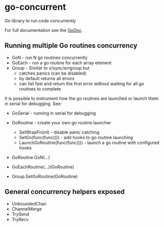 # go-concurrent

Go library to run code concurrently

For full documentation see the [GoDoc](https://pkg.go.dev/github.com/gregwebs/go-concurrent).

## Running multiple Go routines concurrency

* GoN - run N go routines concurrently
* GoEach - run a go routine for each array element
* Group - Similar to x/sync/errgroup but
  * catches panics (can be disabled)
  * by default returns all errors
  * can fail fast and return the first error without waiting for all go routines to complete

It is possible to instrument how the go routines are launched or launch them in serial for debugging.
See:

* GoSerial - running in serial for debugging
* GoRoutine - create your own go routine launcher
  * SetWrapFn(nil) - disable panic catching
  * SetGo(func(func())) - add hooks to go routine launching
  * LaunchGoRoutine(func(func())) - launch a go routine with configured hooks

* GoRoutine.GoN(...)
* GoEachRoutine(...)(GoRoutine)
* Group.SetGoRoutine(GoRoutine)

## General concurrency helpers exposed

* UnboundedChan
* ChannelMerge
* TrySend
* TryRecv
